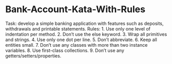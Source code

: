 Bank-Account-Kata-With-Rules
===============================

Task: develop a simple banking application with features such as deposits, withdrawals and printable statements. Rules: 1. Use only one level of indentation per method. 2. Don’t use the else keyword. 3. Wrap all primitives and strings. 4. Use only one dot per line. 5. Don’t abbreviate. 6. Keep all entities small. 7. Don’t use any classes with more than two instance variables. 8. Use first-class collections. 9. Don’t use any getters/setters/properties.